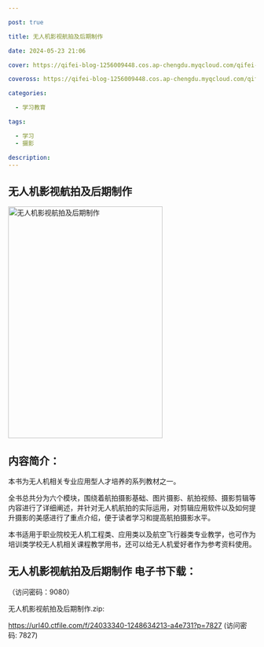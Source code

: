 ```yaml
---

post: true

title: 无人机影视航拍及后期制作

date: 2024-05-23 21:06

cover: https://qifei-blog-1256009448.cos.ap-chengdu.myqcloud.com/qifei-blog/660beb0a9f345e8d03fad8e7.jpg

coveross: https://qifei-blog-1256009448.cos.ap-chengdu.myqcloud.com/qifei-blog/660beb0a9f345e8d03fad8e7.jpg

categories:

  - 学习教育

tags:

  - 学习
  - 摄影

description:
---
```


## 无人机影视航拍及后期制作
<img alt="无人机影视航拍及后期制作 " class="aligncenter loaded" data-was-processed="true" decoding="async" fetchpriority="high" height="471" src="https://qifei-blog-1256009448.cos.ap-chengdu.myqcloud.com/qifei-blog/660beb0a9f345e8d03fad8e7.jpg " style="cursor: zoom-in;" width="314"/>

## 内容简介：

本书为无人机相关专业应用型人才培养的系列教材之一。

全书总共分为六个模块，围绕着航拍摄影基础、图片摄影、航拍视频、摄影剪辑等内容进行了详细阐述，并针对无人机航拍的实际运用，对剪辑应用软件以及如何提升摄影的美感进行了重点介绍，便于读者学习和提高航拍摄影水平。

本书适用于职业院校无人机工程类、应用类以及航空飞行器类专业教学，也可作为培训类学校无人机相关课程教学用书，还可以给无人机爱好者作为参考资料使用。

## 无人机影视航拍及后期制作 电子书下载：

 （访问密码：9080）

无人机影视航拍及后期制作.zip: 

https://url40.ctfile.com/f/24033340-1248634213-a4e731?p=7827 (访问密码: 7827)
